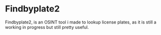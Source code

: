 # Findbyplate2
Findbyplate2, is an OSINT tool i made to lookup license plates, as it is still a working in progress but still pretty useful.
